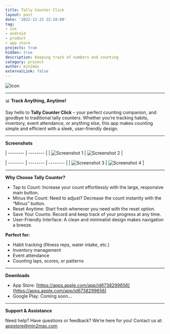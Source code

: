 ```yaml
---
title: Tally Counter Click
layout: post
date: '2022-12-22 22:10:00'
tag:
- ios
- android
- product
- app store
projects: true
hidden: true
description: Keeping track of numbers and counting
category: project
author: mjn2max
externalLink: false
---
```


![Icon](https://raw.githubusercontent.com/mjn2max/mjn2max.github.io/main/assets/blog/tally-counter-click/app-icon-light.png)

---

📊 **Track Anything, Anytime!**

Say hello to **Tally Counter Click** – your perfect counting companion, and goodbye to traditional tally counters. Whether you’re tracking habits, inventory, event attendance, or anything else, this app makes counting simple and efficient with a sleek, user-friendly design.

---

**Screenshots**

| -------- | -------- |
| ![Screenshot 1](https://raw.githubusercontent.com/mjn2max/mjn2max.github.io/main/assets/blog/tally-counter-click/1.png)     | ![Screenshot 2](https://raw.githubusercontent.com/mjn2max/mjn2max.github.io/main/assets/blog/tally-counter-click/2.png)     |

| -------- | -------- | -------- | 
| ![Screenshot 3](https://raw.githubusercontent.com/mjn2max/mjn2max.github.io/main/assets/blog/tally-counter-click/3.png)     | ![Screenshot 4](https://raw.githubusercontent.com/mjn2max/mjn2max.github.io/main/assets/blog/tally-counter-click/4.png)     |   

---

**Why Choose Tally Counter?**

* Tap to Count: Increase your count effortlessly with the large, responsive main button.
* Minus the Count: Need to adjust? Decrease the count instantly with the “Minus” button.
* Reset Anytime: Start fresh whenever you need with the reset option.
* Save Your Counts: Record and keep track of your progress at any time.
* User-Friendly Interface: A clean and minimalist design makes navigation a breeze.

**Perfect for:**
* Habit tracking (fitness reps, water intake, etc.)
* Inventory management
* Event attendance
* Counting laps, scores, or patterns

---

**Downloads**
- App Store: [https://apps.apple.com/app/id6738299656](https://apps.apple.com/app/id6738299656)
- Google Play: Coming soon...

---

**Support & Assistance**

Need help? Have questions or feedback? 
We’re here for you! Contact us at: [appstore@mjn2max.com](mailto:appstore@mjn2max.com)
